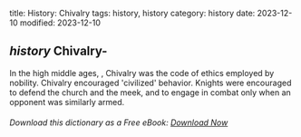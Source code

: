 title: History: Chivalry
tags: history, history
category: history
date: 2023-12-10
modified: 2023-12-10

## _history_  Chivalry-
In the high middle ages,  ,
  Chivalry was the code of ethics employed by nobility.  Chivalry
  encouraged 'civilized' behavior.  Knights were encouraged to defend
  the church and the meek, and to engage in combat only when an
  opponent was similarly armed.


###### Download *this* dictionary as a Free eBook: [Download Now]({static}static/SerfHistoryDictionary.pdf)

